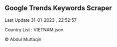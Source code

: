 

## Google Trends Keywords Scraper 
 
Last Update 31-01-2023 , 22:52:57

Country List :
VIETNAM.json



© Abdul Muttaqin 
